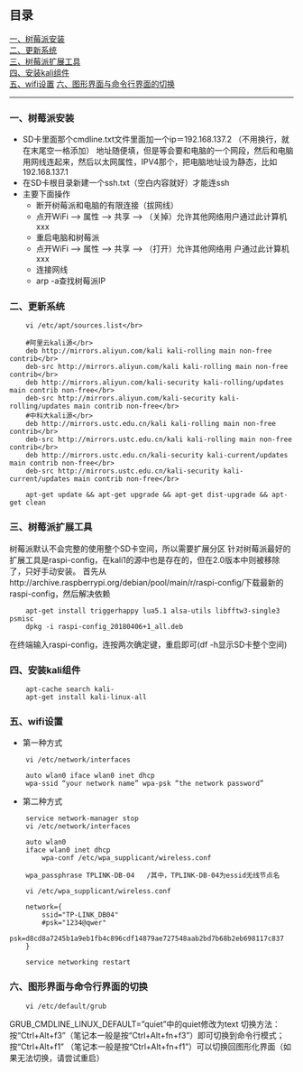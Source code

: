 ## 目录
[一、树莓派安装](#一、树莓派安装)  
[二、更新系统](#二、更新系统)  
[三、树莓派扩展工具](#三、树莓派扩展工具)  
[四、安装kali组件](#四、安装kali组件)  
[五、wifi设置](#"五、wifi设置")
[六、图形界面与命令行界面的切换](#六、图形界面与命令行界面的切换)  



***
### 一、树莓派安装
* SD卡里面那个cmdline.txt文件里面加一个ip＝192.168.137.2 （不用换行，就在末尾空一格添加） 地址随便填，但是等会要和电脑的一个网段，然后和电脑用网线连起来，然后以太网属性，IPV4那个，把电脑地址设为静态，比如192.168.137.1  
* 在SD卡根目录新建一个ssh.txt（空白内容就好）才能连ssh  
* 主要下面操作
    * 断开树莓派和电脑的有限连接（拔网线）  
    * 点开WiFi —> 属性 —> 共享 —> （关掉）允许其他网络用户通过此计算机xxx  
    * 重启电脑和树莓派  
    * 点开WiFi —> 属性 —> 共享 —> （打开）允许其他网络用  户通过此计算机xxx  
    * 连接网线  
    * arp -a查找树莓派IP

### 二、更新系统
```
    vi /etc/apt/sources.list</br>  

    #阿里云kali源</br>
    deb http://mirrors.aliyun.com/kali kali-rolling main non-free contrib</br>
    deb-src http://mirrors.aliyun.com/kali kali-rolling main non-free contrib</br>
    deb http://mirrors.aliyun.com/kali-security kali-rolling/updates main contrib non-free</br>
    deb-src http://mirrors.aliyun.com/kali-security kali-rolling/updates main contrib non-free</br>
    #中科大kali源</br>
    deb http://mirrors.ustc.edu.cn/kali kali-rolling main non-free contrib</br>
    deb-src http://mirrors.ustc.edu.cn/kali kali-rolling main non-free contrib</br>
    deb http://mirrors.ustc.edu.cn/kali-security kali-current/updates main contrib non-free</br>
    deb-src http://mirrors.ustc.edu.cn/kali-security kali-current/updates main contrib non-free</br>

    apt-get update && apt-get upgrade && apt-get dist-upgrade && apt-get clean
```
### 三、树莓派扩展工具
树莓派默认不会完整的使用整个SD卡空间，所以需要扩展分区
针对树莓派最好的扩展工具是raspi-config，在kali1的源中也是存在的，但在2.0版本中则被移除了，只好手动安装。
首先从http://archive.raspberrypi.org/debian/pool/main/r/raspi-config/下载最新的raspi-config，然后解决依赖
```
    apt-get install triggerhappy lua5.1 alsa-utils libfftw3-single3 psmisc
    dpkg -i raspi-config_20180406+1_all.deb
```
在终端输入raspi-config，连按两次确定键，重启即可(df -h显示SD卡整个空间)
### 四、安装kali组件
```
    apt-cache search kali-
    apt-get install kali-linux-all
```
### 五、wifi设置
* 第一种方式
```
    vi /etc/network/interfaces

    auto wlan0 iface wlan0 inet dhcp
    wpa-ssid “your network name” wpa-psk “the network password”
```
* 第二种方式
```
    service network-manager stop
    vi /etc/network/interfaces

    auto wlan0
    iface wlan0 inet dhcp
        wpa-conf /etc/wpa_supplicant/wireless.conf

    wpa_passphrase TPLINK-DB-04   /其中，TPLINK-DB-04为essid无线节点名

    vi /etc/wpa_supplicant/wireless.conf

    network={
	    ssid="TP-LINK_DB04"
	    #psk="1234@qwer"
	    psk=d8cd8a7245b1a9eb1fb4c896cdf14879ae727548aab2bd7b68b2eb698117c837
    }

    service networking restart
```
### 六、图形界面与命令行界面的切换
```
    vi /etc/default/grub
```
GRUB_CMDLINE_LINUX_DEFAULT=”quiet”中的quiet修改为text
切换方法：
按“Ctrl+Alt+f3”（笔记本一般是按“Ctrl+Alt+fn+f3”）即可切换到命令行模式；
按“Ctrl+Alt+f1” （笔记本一般是按“Ctrl+Alt+fn+f1”）可以切换回图形化界面（如果无法切换，请尝试重启）



